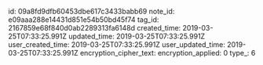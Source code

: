 id: 09a8fd9dfb60453dbe617c3433babb69
note_id: e09aaa288e14431d851e54b50bd45f74
tag_id: 2167859e68f840d0ab2289313fa6148d
created_time: 2019-03-25T07:33:25.991Z
updated_time: 2019-03-25T07:33:25.991Z
user_created_time: 2019-03-25T07:33:25.991Z
user_updated_time: 2019-03-25T07:33:25.991Z
encryption_cipher_text: 
encryption_applied: 0
type_: 6